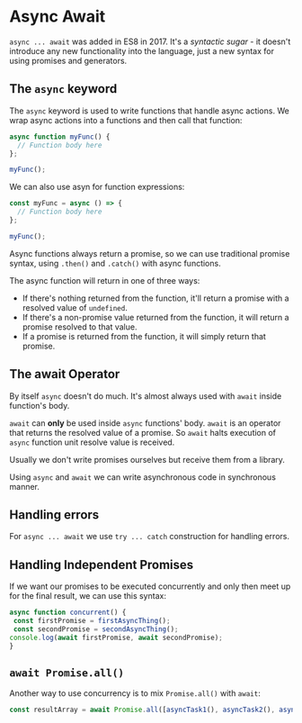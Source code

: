 # Async Await

`async ... await` was added in ES8 in 2017. It's a _syntactic sugar_ - it doesn't introduce any new functionality into the language, just a new syntax for using promises and generators.

## The `async` keyword

The `async` keyword is used to write functions that handle async actions. We wrap async actions into a functions and then call that function:

```javascript
async function myFunc() {
  // Function body here
};

myFunc();
```

We can also use asyn for function expressions:

```javascript
const myFunc = async () => {
  // Function body here
};

myFunc();
```

Async functions always return a promise, so we can use traditional promise syntax, using `.then()` and `.catch()` with async functions.

The async function will return in one of three ways:

* If there's nothing returned from the function, it'll return a promise with a resolved value of `undefined`.
* If there's a non-promise value returned from the function, it will return a promise resolved to that value.
* If a promise is returned from the function, it will simply return that promise.

## The await Operator

By itself `async` doesn't do much. It's almost always used with `await` inside function's body.

`await` can **only** be used inside `async` functions' body. `await` is an operator that returns the resolved value of a promise. So `await` halts execution of `async` function unit resolve value is received.

Usually we don't write promises ourselves but receive them from a library.

Using `async` and `await` we can write asynchronous code in synchronous manner.

## Handling errors

For `async ... await` we use `try ... catch` construction for handling errors.

## Handling Independent Promises

If we want our promises to be executed concurrently and only then meet up for the final result, we can use this syntax:

```javascript
async function concurrent() {
 const firstPromise = firstAsyncThing();
 const secondPromise = secondAsyncThing();
console.log(await firstPromise, await secondPromise);
}
```

## `await Promise.all()`

Another way to use concurrency is to mix `Promise.all()` with `await`:

```javascript
const resultArray = await Promise.all([asyncTask1(), asyncTask2(), asyncTask3(), asyncTask4()]);
```
